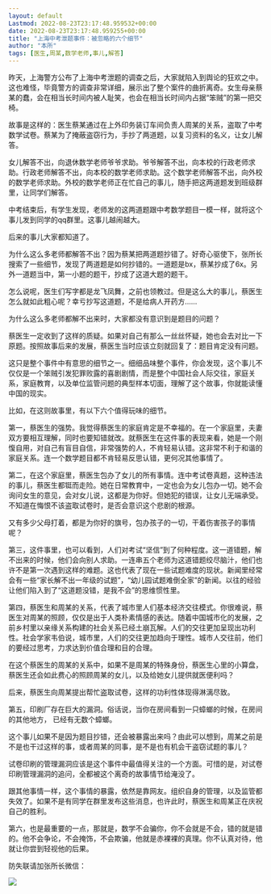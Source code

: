 ```yaml
---
layout: default
Lastmod: 2022-08-23T23:17:48.959532+00:00
date: 2022-08-23T23:17:48.959255+00:00
title: "上海中考泄题事件：被忽略的六个细节"
author: "本所"
tags: [医生,周某,数学老师,事儿,解答]
---
```


昨天，上海警方公布了上海中考泄题的调查之后，大家就陷入到舆论的狂欢之中。这也难怪，毕竟警方的调查非常详细，展示出了整个案件的曲折离奇。女生母亲蔡某的蠢，会在相当长时间内被人耻笑，也会在相当长时间内占据“笨贼”的第一把交椅。

  

故事是这样的：医生蔡某通过在上外印务装订车间负责人周某的关系，盗取了中考数学试卷。蔡某为了掩蔽盗窃行为，手抄了两道题，以复习资料的名义，让女儿解答。

  

女儿解答不出，向退休数学老师爷爷求助。爷爷解答不出，向本校的行政老师求助。行政老师解答不出，向本校的数学老师求助。这个数学老师解答不出，向外校的数学老师求助。外校的数学老师正在忙自己的事儿，随手把这两道题发到班级群里，让同学们解答。

  

中考结束后，有学生发现，老师发的这两道题跟中考数学题目一模一样，就将这个事儿发到同学的qq群里。这事儿越闹越大。  

  

后来的事儿大家都知道了。

  

为什么这么多老师都解答不出？因为蔡某把两道题抄错了。好奇心驱使下，张所长搜索了一些细节，发现了两道题是如何抄错的。一道题是bx，蔡某抄成了6x。另外一道题当中，第一小题的题干，抄成了这道大题的题干。  

  

怎么说呢，医生们写字都是龙飞凤舞，之前也领教过。但是这么大的事儿，蔡医生怎么就如此粗心呢？幸亏抄写这道题，不是给病人开药方……

  

为什么这么多老师都解不出来时，大家都没有意识到是题目的问题？

  

蔡医生一定收到了这样的质疑。如果对自己有那么一丝丝怀疑，她也会去对比一下原题。按照故事后来的发展，蔡医生当时应该立刻就回复了：题目肯定没有问题。

  

这只是整个事件中有意思的细节之一。细细品味整个事件，你会发现，这个事儿不仅仅是一个笨贼引发犯罪败露的喜剧剧情，而是整个中国社会人际交往，家庭关系，家庭教育，以及单位监管问题的典型样本切面，理解了这个故事，你就能读懂中国的现实。

  

比如，在这则故事里，有以下六个值得玩味的细节。

  

第一，蔡医生的强势。我觉得蔡医生的家庭肯定是不幸福的。在一个家庭里，夫妻双方要相互理解，同时也要知错就改。就蔡医生在这件事的表现来看，她是一个刚愎自用，对自己有盲目自信，非常强势的人，不肯轻易认错。这非常不利于和谐的家庭关系。连一个数学题目都不肯轻易反思认错，更何况其他事情了。

  

第二，在这个家庭里，蔡医生包办了女儿的所有事情。连中考试卷真题，这种违法的事儿，蔡医生都铤而走险。她在日常教育中，一定也会为女儿包办一切。她不会询问女生的意见，会对女儿说，这都是为你好。但她犯的错误，让女儿无端承受。不知道在悔恨不该盗取试卷时，是否会意识这个悲剧的根源。

  

又有多少父母打着，都是为你好的旗号，包办孩子的一切，干着伤害孩子的事情呢？

  

第三，这件事里，也可以看到，人们对考试“坚信”到了何种程度。这一道错题，解不出来的时候，他们会向别人求助。一连串五个老师为这道错题绞尽脑汁，他们也许不是第一次遇到这样的难题。这也代表了现在一些试题难度的现状。新闻里经常会有一些“家长解不出一年级的试题”，“幼儿园试题难倒全家”的新闻。以往的经验让他们陷入到了“这道题没错，是我不会”的思维惯性里。

  

第四，蔡医生和周某的关系，代表了城市里人们基本经济交往模式。你很难说，蔡医生对周某的照顾，仅仅是出于人类朴素情感的表达。随着中国城市化的发展，之前乡村里以亲缘关系构建的社会关系已经土崩瓦解。人们的交往更加呈现出功利性。社会学家韦伯说，城市里，人们的交往更加趋向于理性。城市人交往前，他们的要经过思考，力求达到价值合理和目的合理。

  

在这个蔡医生的周某的关系中，如果不是周某的特殊身份，蔡医生心里的小算盘，蔡医生还会如此费心的照顾周某的女儿，以及给她女儿提供就医便利吗？

  

后来，蔡医生向周某提出帮忙盗取试卷，这样的功利性体现得淋漓尽致。

  

第五，印刷厂存在巨大的漏洞。俗话说，当你在房间看到一只蟑螂的时候，在房间的其他地方， 已经有无数个蟑螂。

  

这个事儿如果不是因为题目抄错，还会被暴露出来吗？由此可以想到，周某之前是不是也干过这样的事，或者周某的同事，是不是也有机会干盗窃试题的事儿？

  

试卷印刷的管理漏洞应该是这个事件中最值得关注的一个方面。可惜的是，对试卷印刷管理漏洞的追问，全都被这个离奇的故事情节给淹没了。

  

跟其他事情一样，这个事情的暴露，依然是靠网友。组织自身的管理，以及监管都失效了。如果不是有同学在群里发布这些消息，也许此时，蔡医生和周某正在庆祝自己的胜利。

  

第六，也是最重要的一点，那就是，数学不会骗你，你不会就是不会，错的就是错的。他不会争论，不会掩饰，不会欺骗，他就是赤裸裸的真理。你不认真对待，他就让你尝到轻视他的后果。

  

防失联请加张所长微信：  

![](https://images.weserv.nl/?url=https%3A//mmbiz.qpic.cn/mmbiz_jpg/ibxMIq4tYfQZcagxMLkkQkT63Gp5XeTPzC5jJXft4lYVRG4vu4SfBT36JFfYZziaN11Iqh12O2ftQBmAUH9zSulg/640%3Fwx_fmt%3Djpeg%26wxfrom%3D5%26wx_lazy%3D1%26wx_co%3D1)

